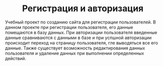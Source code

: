<h1 align="center">Регистрация и авторизация</h1>
<p>Учебный проект по созданию сайта для регистрации пользователей. В данном проекте при регистрации пользователя, его данные помещаются в базу данных. При авторизации пользователя введенные данные сравниваются с данными в базе и при успшной авторизации происходит переход на страницу пользователя, гле выводяться все его данные. Также существует возможность редактирования данных пользователя и удаление данных при выполнении определенных действий.</p>
